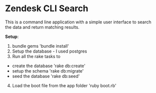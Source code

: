 Zendesk CLI Search
================
This is a command line application with a simple user interface to search the data and return matching results.

__Setup__:
1. bundle gems
    'bundle install'
2. Setup the database - I used postgres
3. Run all the rake tasks to
  - create the database
      'rake db:create'
  - setup the schema
      'rake db:migrate'
  - seed the database
      'rake db:seed'
4. Load the boot file from the app folder
    'ruby boot.rb'
